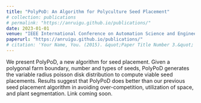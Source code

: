 ```yaml
---
title: "PolyPoD: An Algorithm for Polyculture Seed Placement"
# collection: publications
# permalink: "https://anruigu.github.io/publications/"
date: 2023-01-01
venue: "IEEE International Conference on Automation Science and Engineering (CASE)"
paperurl: "https://anruigu.github.io/publications/"
# citation: 'Your Name, You. (2015). &quot;Paper Title Number 3.&quot; <i>Journal 1</i>. 1(3).'
---
```

We present PolyPoD, a new algorithm for seed placement. Given a polygonal farm boundary, number and types of seeds, PolyPoD generates the variable radius poisson disk distribution to compute viable seed placements. Results suggest that PolyPoD does better than our previous seed placement algorithm in avoiding over-competition, utilization of space, and plant segmentation. 
Link coming soon.

<!-- # [Download paper here](http://academicpages.github.io/files/paper3.pdf)

